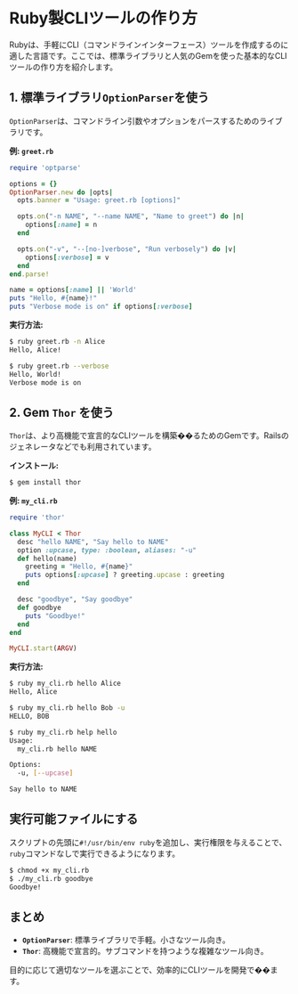 # Ruby製CLIツールの作り方

Rubyは、手軽にCLI（コマンドラインインターフェース）ツールを作成するのに適した言語です。ここでは、標準ライブラリと人気のGemを使った基本的なCLIツールの作り方を紹介します。

## 1. 標準ライブラリ`OptionParser`を使う

`OptionParser`は、コマンドライン引数やオプションをパースするためのライブラリです。

**例: `greet.rb`**
```ruby
require 'optparse'

options = {}
OptionParser.new do |opts|
  opts.banner = "Usage: greet.rb [options]"

  opts.on("-n NAME", "--name NAME", "Name to greet") do |n|
    options[:name] = n
  end

  opts.on("-v", "--[no-]verbose", "Run verbosely") do |v|
    options[:verbose] = v
  end
end.parse!

name = options[:name] || 'World'
puts "Hello, #{name}!"
puts "Verbose mode is on" if options[:verbose]
```

**実行方法:**
```bash
$ ruby greet.rb -n Alice
Hello, Alice!

$ ruby greet.rb --verbose
Hello, World!
Verbose mode is on
```

## 2. Gem `Thor` を使う

`Thor`は、より高機能で宣言的なCLIツールを構築��るためのGemです。Railsのジェネレータなどでも利用されています。

**インストール:**
```bash
$ gem install thor
```

**例: `my_cli.rb`**
```ruby
require 'thor'

class MyCLI < Thor
  desc "hello NAME", "Say hello to NAME"
  option :upcase, type: :boolean, aliases: "-u"
  def hello(name)
    greeting = "Hello, #{name}"
    puts options[:upcase] ? greeting.upcase : greeting
  end

  desc "goodbye", "Say goodbye"
  def goodbye
    puts "Goodbye!"
  end
end

MyCLI.start(ARGV)
```

**実行方法:**
```bash
$ ruby my_cli.rb hello Alice
Hello, Alice

$ ruby my_cli.rb hello Bob -u
HELLO, BOB

$ ruby my_cli.rb help hello
Usage:
  my_cli.rb hello NAME

Options:
  -u, [--upcase]

Say hello to NAME
```

## 実行可能ファイルにする

スクリプトの先頭に`#!/usr/bin/env ruby`を追加し、実行権限を与えることで、`ruby`コマンドなしで実行できるようになります。

```bash
$ chmod +x my_cli.rb
$ ./my_cli.rb goodbye
Goodbye!
```

## まとめ

- **`OptionParser`**: 標準ライブラリで手軽。小さなツール向き。
- **`Thor`**: 高機能で宣言的。サブコマンドを持つような複雑なツール向き。

目的に応じて適切なツールを選ぶことで、効率的にCLIツールを開発で��ます。
